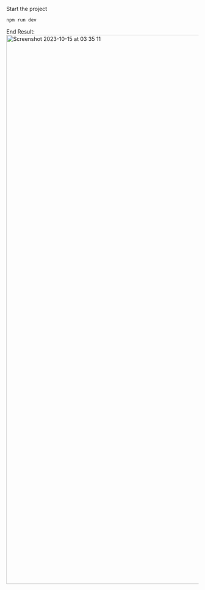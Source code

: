 Start the project
```bash
npm run dev
```

End Result:
<img width="1440" alt="Screenshot 2023-10-15 at 03 35 11" src="https://github.com/Gilxhon001/ESDP-Task/assets/89044420/84fe77ce-d130-487d-a1df-b46a3884ec4e">

